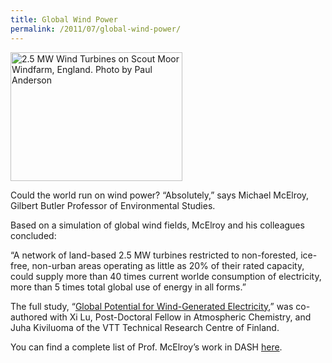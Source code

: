 ```yaml
---
title: Global Wind Power
permalink: /2011/07/global-wind-power/
---
```

<img src="{{site.baseurl}}/assets/img/Wind_Turbines.jpg" alt="2.5 MW Wind Turbines on Scout Moor Windfarm, England. Photo by Paul Anderson" title="2.5 MW Wind Turbines on Scout Moor Windfarm, England. Photo by Paul Anderson" width="275" height="206" class="floatleft">

Could the world run on wind power? “Absolutely,” says Michael McElroy, Gilbert Butler Professor of Environmental Studies.

Based on a simulation of global wind fields, McElroy and his colleagues concluded:

“A network of land-based 2.5 MW turbines restricted to non-forested, ice-free, non-urban areas operating as little as 20% of their rated capacity, could supply more than 40 times current worlde consumption of electricity, more than 5 times total global use of energy in all forms.”

The full study, “[Global Potential for Wind-Generated Electricity](http://nrs.harvard.edu/urn-3:HUL.InstRepos:5029362),” was co-authored with Xi Lu, Post-Doctoral Fellow in Atmospheric Chemistry, and Juha Kiviluoma of the VTT Technical Research Centre of Finland.

You can find a complete list of Prof. McElroy’s work in DASH [here](http://dash.harvard.edu/browse?authority=0d913bb293e09de32ceb8de7b2036026&type=harvardAuthor).
